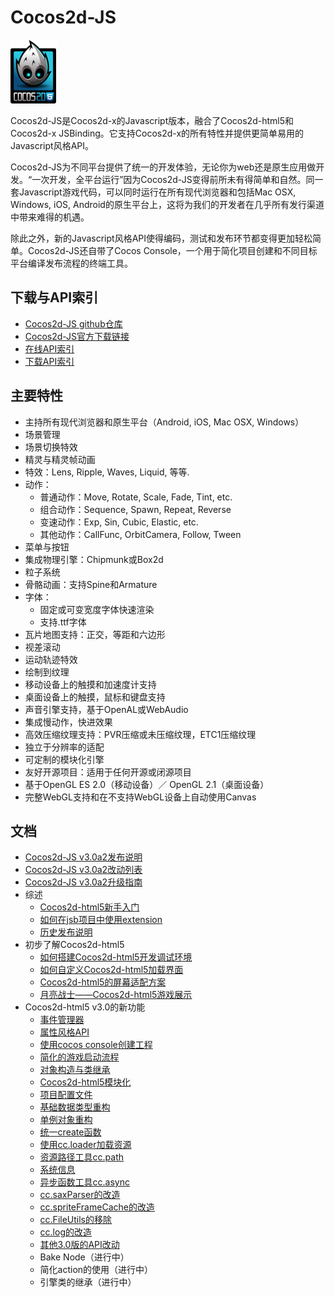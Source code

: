 # Cocos2d-JS

![](./res/html5.png)

Cocos2d-JS是Cocos2d-x的Javascript版本，融合了Cocos2d-html5和Cocos2d-x JSBinding。它支持Cocos2d-x的所有特性并提供更简单易用的Javascript风格API。

Cocos2d-JS为不同平台提供了统一的开发体验，无论你为web还是原生应用做开发。“一次开发，全平台运行”因为Cocos2d-JS变得前所未有得简单和自然。同一套Javascript游戏代码，可以同时运行在所有现代浏览器和包括Mac OSX, Windows, iOS, Android的原生平台上，这将为我们的开发者在几乎所有发行渠道中带来难得的机遇。

除此之外，新的Javascript风格API使得编码，测试和发布环节都变得更加轻松简单。Cocos2d-JS还自带了Cocos Console，一个用于简化项目创建和不同目标平台编译发布流程的终端工具。

## 下载与API索引

- [Cocos2d-JS github仓库](http://github.com/cocos2d/cocos2d-js/)
- [Cocos2d-JS官方下载链接](http://www.cocos2d-x.org/download)
- [在线API索引](http://www.cocos2d-x.org/wiki/Reference)
- [下载API索引](http://cdn.cocos2d-x.org/Cocos2d-html5_v3.0_Alpha2_API_Doc.zip)

## 主要特性

* 主持所有现代浏览器和原生平台（Android, iOS, Mac OSX, Windows）
* 场景管理
* 场景切换特效
* 精灵与精灵帧动画
* 特效：Lens, Ripple, Waves, Liquid, 等等.
* 动作：
    * 普通动作：Move, Rotate, Scale, Fade, Tint, etc.
    * 组合动作：Sequence, Spawn, Repeat, Reverse
    * 变速动作：Exp, Sin, Cubic, Elastic, etc.
    * 其他动作：CallFunc, OrbitCamera, Follow, Tween
* 菜单与按钮
* 集成物理引擎：Chipmunk或Box2d
* 粒子系统
* 骨骼动画：支持Spine和Armature
* 字体：
    * 固定或可变宽度字体快速渲染
    * 支持.ttf字体
* 瓦片地图支持：正交，等距和六边形
* 视差滚动
* 运动轨迹特效
* 绘制到纹理
* 移动设备上的触摸和加速度计支持
* 桌面设备上的触摸，鼠标和键盘支持
* 声音引擎支持，基于OpenAL或WebAudio
* 集成慢动作，快进效果
* 高效压缩纹理支持：PVR压缩或未压缩纹理，ETC1压缩纹理
* 独立于分辨率的适配
* 可定制的模块化引擎
* 友好开源项目：适用于任何开源或闭源项目
* 基于OpenGL ES 2.0（移动设备）／ OpenGL 2.1（桌面设备）
* 完整WebGL支持和在不支持WebGL设备上自动使用Canvas
   
## 文档

- [Cocos2d-JS v3.0a2发布说明](./release-notes/v3.0a2/release-note/zh.md)
- [Cocos2d-JS v3.0a2改动列表](./release-notes/v3.0a2/changelog/en.md)
- [Cocos2d-JS v3.0a2升级指南](./release-notes/v3.0a/upgrade-guide/zh.md)
- 综述
	- [Cocos2d-html5新手入门](./getting-started_with-cocos2d-html5/zh.md)
    - [如何在jsb项目中使用extension](./jsb/jsb-extension/zh.md)
	- [历史发布说明](./release-notes/zh.md)
- 初步了解Cocos2d-html5
    - [如何搭建Cocos2d-html5开发调试环境](./setup-devenv/zh.md)
    - [如何自定义Cocos2d-html5加载界面](./customize-loading-screen/zh.md)
    - [Cocos2d-html5的屏幕适配方案](./resolution-policy-design/zh.md)
    - [月亮战士——Cocos2d-html5游戏展示](./moonwarriors-cocos2d-html5-showcase/zh.md)
- Cocos2d-html5 v3.0的新功能
    - [事件管理器](./v3.0/eventManager/zh.md)
    - [属性风格API](./v3.0/getter-setter-api/zh.md)
    - [使用cocos console创建工程](./cocos-console/zh.md)
    - [简化的游戏启动流程](./v3.0/cc-game/zh.md)
    - [对象构造与类继承](./v3.0/inheritance/zh.md)
    - [Cocos2d-html5模块化](./v3.0/moduleconfig-json/zh.md)
    - [项目配置文件](./v3.0/project-json/zh.md)
    - [基础数据类型重构](./v3.0/basic-data/zh.md)
    - [单例对象重构](./v3.0/singleton-objs/zh.md)
    - [统一create函数](./v3.0/create-api/zh.md)
    - [使用cc.loader加载资源](./v3.0/cc-loader/zh.md)
    - [资源路径工具cc.path](./v3.0/cc-path/zh.md)
    - [系统信息](./v3.0/cc-sys/zh.md)
    - [异步函数工具cc.async](./v3.0/cc-async/zh.md)
    - [cc.saxParser的改造](./v3.0/cc-saxparser/zh.md)
    - [cc.spriteFrameCache的改造](./v3.0/cc-spriteframecache/zh.md)
    - [cc.FileUtils的移除](./v3.0/cc-fileutils/zh.md)
    - [cc.log的改造](./v3.0/cc-log/zh.md)
    - [其他3.0版的API改动](./v3.0/more-change-from-v2-to-v3/zh.md)
    - Bake Node（进行中）
    - 简化action的使用（进行中）
    - 引擎类的继承（进行中）